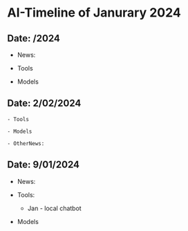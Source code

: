 # AI-Timeline of Janurary 2024

## Date: /2024

- News:

- Tools

- Models


## Date: 2/02/2024

    - Tools

    - Models

    - OtherNews:


## Date: 9/01/2024  

- News:

- Tools:
    - Jan - local chatbot

- Models

